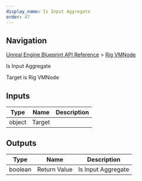 ```yaml
---
display_name: Is Input Aggregate
order: 47
---
```

## Navigation

[Unreal Engine Blueprint API Reference](https://dev.epicgames.com/documentation/en-us/unreal-engine/BlueprintAPI) > [Rig VMNode](https://dev.epicgames.com/documentation/en-us/unreal-engine/BlueprintAPI/RigVMNode)

Is Input Aggregate

Target is Rig VMNode

## Inputs

| Type | Name | Description |
| --- | --- | --- |
| object | Target |  |

## Outputs

| Type | Name | Description |
| --- | --- | --- |
| boolean | Return Value | Is Input Aggregate |
